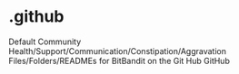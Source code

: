 # .github
Default Community Health/Support/Communication/Constipation/Aggravation Files/Folders/READMEs for BitBandit on the Git Hub GitHub
